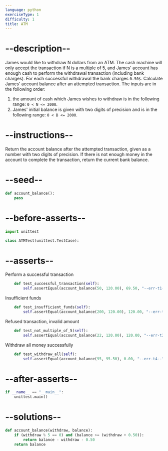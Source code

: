 ```yaml
---
language: python
exerciseType: 1
difficulty: 1
title: ATM
---
```


# --description--

James would like to withdraw N dollars from an ATM.
The cash machine will only accept the transaction if N is a multiple of 5, and James' account has enough cash to perform the withdrawal transaction (including bank charges).
For each successful withdrawal the bank charges `0.50$`.
Calculate James' account balance after an attempted transaction.
The inputs are in the following order:
1. the amount of cash which James wishes to withdraw is in the following range: `0 < N <= 2000`.
2. James' initial balance is given with two digits of precision and is in the following range: `0 < B <= 2000`.

# --instructions--

Return the account balance after the attempted transaction, given as a number with two digits of precision.
If there is not enough money in the account to complete the transaction, return the current bank balance.

# --seed--

```python
def account_balance():
    pass
```

# --before-asserts--

```python
import unittest

class ATMTest(unittest.TestCase):
```

# --asserts--

Perform a successful transaction

```python
    def test_successful_transaction(self):
        self.assertEqual(account_balance(50, 120.00), 69.50, "--err-t1--")
```

Insufficient funds

```python
    def test_insufficient_funds(self):
        self.assertEqual(account_balance(200, 120.00), 120.00, "--err-t2--")
```

Refused transaction, invalid amount

```python
    def test_not_multiple_of_5(self):
        self.assertEqual(account_balance(22, 120.00), 120.00, "--err-t3--")
```

Withdraw all money successfully

```python
	def test_withdraw_all(self):
		self.assertEqual(account_balance(95, 95.50), 0.00, "--err-t4--")
```

# --after-asserts--

```python
if __name__ == "__main__":
    unittest.main()
```

# --solutions--

```python
def account_balance(withdraw, balance):
	if (withdraw % 5 == 0) and (balance >= (withdraw + 0.50)):
		return balance - withdraw - 0.50
	return balance
```
